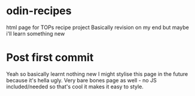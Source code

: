 

# odin-recipes
html page  for TOPs recipe project
Basically revision on my end but maybe i'll learn something new

# Post first commit 
Yeah so basically learnt nothing new
I might stylise this page in the future because it's hella ugly. Very bare bones page as well - no JS included/needed so that's cool it makes it easy to style.